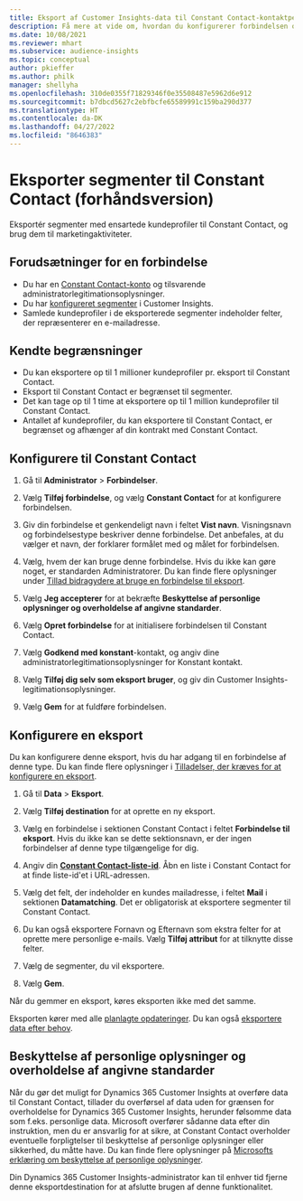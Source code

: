 ```yaml
---
title: Eksport af Customer Insights-data til Constant Contact-kontaktperson
description: Få mere at vide om, hvordan du konfigurerer forbindelsen og eksporterer til Constant Contact.
ms.date: 10/08/2021
ms.reviewer: mhart
ms.subservice: audience-insights
ms.topic: conceptual
author: pkieffer
ms.author: philk
manager: shellyha
ms.openlocfilehash: 310de0355f71829346f0e35508487e5962d6e912
ms.sourcegitcommit: b7dbcd5627c2ebfbcfe65589991c159ba290d377
ms.translationtype: HT
ms.contentlocale: da-DK
ms.lasthandoff: 04/27/2022
ms.locfileid: "8646383"
---
```

# <a name="export-segments-to-constant-contact-preview"></a>Eksporter segmenter til Constant Contact (forhåndsversion)

Eksportér segmenter med ensartede kundeprofiler til Constant Contact, og brug dem til marketingaktiviteter. 

## <a name="prerequisites-for-a-connection"></a>Forudsætninger for en forbindelse

-   Du har en [Constant Contact-konto](https://www.constantcontact.com/account-home) og tilsvarende administratorlegitimationsoplysninger.
-   Du har [konfigureret segmenter](segments.md) i Customer Insights.
-   Samlede kundeprofiler i de eksporterede segmenter indeholder felter, der repræsenterer en e-mailadresse.

## <a name="known-limitations"></a>Kendte begrænsninger

- Du kan eksportere op til 1 millioner kundeprofiler pr. eksport til Constant Contact.
- Eksport til Constant Contact er begrænset til segmenter.
- Det kan tage op til 1 time at eksportere op til 1 million kundeprofiler til Constant Contact. 
- Antallet af kundeprofiler, du kan eksportere til Constant Contact, er begrænset og afhænger af din kontrakt med Constant Contact.

## <a name="set-up-connection-to-constant-contact"></a>Konfigurere til Constant Contact

1. Gå til **Administrator** > **Forbindelser**.

1. Vælg **Tilføj forbindelse**, og vælg **Constant Contact** for at konfigurere forbindelsen.

1. Giv din forbindelse et genkendeligt navn i feltet **Vist navn**. Visningsnavn og forbindelsestype beskriver denne forbindelse. Det anbefales, at du vælger et navn, der forklarer formålet med og målet for forbindelsen.

1. Vælg, hvem der kan bruge denne forbindelse. Hvis du ikke kan gøre noget, er standarden Administratorer. Du kan finde flere oplysninger under [Tillad bidragydere at bruge en forbindelse til eksport](connections.md#allow-contributors-to-use-a-connection-for-exports).

1. Vælg **Jeg accepterer** for at bekræfte **Beskyttelse af personlige oplysninger og overholdelse af angivne standarder**.

1. Vælg **Opret forbindelse** for at initialisere forbindelsen til Constant Contact.

1. Vælg **Godkend med konstant**-kontakt, og angiv dine administratorlegitimationsoplysninger for Konstant kontakt. 

1. Vælg **Tilføj dig selv som eksport bruger**, og giv din Customer Insights-legitimationsoplysninger.

1. Vælg **Gem** for at fuldføre forbindelsen.

## <a name="configure-an-export"></a>Konfigurere en eksport

Du kan konfigurere denne eksport, hvis du har adgang til en forbindelse af denne type. Du kan finde flere oplysninger i [Tilladelser, der kræves for at konfigurere en eksport](export-destinations.md#set-up-a-new-export).

1. Gå til **Data** > **Eksport**.

1. Vælg **Tilføj destination** for at oprette en ny eksport.

1. Vælg en forbindelse i sektionen Constant Contact i feltet **Forbindelse til eksport**. Hvis du ikke kan se dette sektionsnavn, er der ingen forbindelser af denne type tilgængelige for dig.

1. Angiv din [**Constant Contact-liste-id**](https://app.constantcontact.com/pages/contacts/ui#lists). Åbn en liste i Constant Contact for at finde liste-id'et i URL-adressen.

1. Vælg det felt, der indeholder en kundes mailadresse, i feltet **Mail** i sektionen **Datamatching**. Det er obligatorisk at eksportere segmenter til Constant Contact.

1. Du kan også eksportere Fornavn og Efternavn som ekstra felter for at oprette mere personlige e-mails. Vælg **Tilføj attribut** for at tilknytte disse felter.

1. Vælg de segmenter, du vil eksportere.

1. Vælg **Gem**.

Når du gemmer en eksport, køres eksporten ikke med det samme.

Eksporten kører med alle [planlagte opdateringer](system.md#schedule-tab). Du kan også [eksportere data efter behov](export-destinations.md#run-exports-on-demand). 


## <a name="data-privacy-and-compliance"></a>Beskyttelse af personlige oplysninger og overholdelse af angivne standarder

Når du gør det muligt for Dynamics 365 Customer Insights at overføre data til Constant Contact, tillader du overførsel af data uden for grænsen for overholdelse for Dynamics 365 Customer Insights, herunder følsomme data som f.eks. personlige data. Microsoft overfører sådanne data efter din instruktion, men du er ansvarlig for at sikre, at Constant Contact overholder eventuelle forpligtelser til beskyttelse af personlige oplysninger eller sikkerhed, du måtte have. Du kan finde flere oplysninger på [Microsofts erklæring om beskyttelse af personlige oplysninger](https://go.microsoft.com/fwlink/?linkid=396732).

Din Dynamics 365 Customer Insights-administrator kan til enhver tid fjerne denne eksportdestination for at afslutte brugen af denne funktionalitet.
